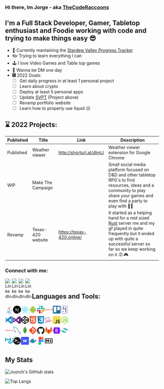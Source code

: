 
### Hi there, Im Jorge - aka [TheCodeRaccoons](https://www.thecoderaccoons.com/)

## I'm a Full Stack Developer, Gamer, Tabletop enthusiast and Foodie working with code and trying to make things easy 😎
- 🎲 Currently mantaining the [Stardew Valley Progress Tracker](https://thecoderaccoons.github.io/svprogresstracker/)
- 👓 Trying to learn everything I can
- 🕹  I love Video Games and Table top games
- 🐉 Wanna be DM one day
- 🎆 2022 Goals:
	- [ ] Get daily progress in at least 1 personal project
	- [ ] Learn about crypto
	- [ ] Deploy at least 5 personal apps
	- [ ] Update [SVPT](https://thecoderaccoons.github.io/svprogresstracker/) (Project above)
	- [ ] Revamp portfolio website
	- [ ] Learn how to properly use liquid 😥
	
## ⌛ 2022 Projects:

| Published | Title | Link | Description | 
|--|--|--|--|
| Published | Weather viewer | http://shorturl.at/dlmIJ | Weather viewer extension for Google Chrome |
| WIP | Make The Campaign |  | Small social media platform focused on D&D and other tabletop RPG's to find resources, ideas and a community to play share your games and even find a party to play with 🎲🐉 |
| Revamp | Texas-420 website | https://texas-420.online/ | It started as a helping hand for a  mid sized [Rust](https://rust.facepunch.com/) server me and my gf played in quite frequently but it ended up with quite a successful server so far so we keep working on it :D 🎮 |

### Connect with me: 
[<img align="left" alt="LinkedIn" width="22px" src="https://icon-library.com/images/website-icon-png-transparent/website-icon-png-transparent-9.jpg" />](https://www.thecoderaccoons.com/Contact)
[<img align="left" alt="LinkedIn" width="22px" src="https://www.thecoderaccoons.com/static/media/linkedin.625f1e7b.svg" />](https://www.linkedin.com/in/jacortezu)
[<img align="left" alt="LinkedIn" width="22px" src="https://www.thecoderaccoons.com/static/media/github.aeb378ab.svg" />](https://github.com/JorchCortez)
[<img align="left" alt="LinkedIn" width="22px" src="https://www.thecoderaccoons.com/static/media/fcc.20da15e1.svg" />](https://www.freecodecamp.org/coderaccoons) 

<br> 

## Languages and Tools:
<img align="left" alt="Java" width="26px" src="https://github.com/devicons/devicon/blob/master/icons/java/java-original.svg" />
<img align="left" alt="NextJs" width="26px" src="https://github.com/devicons/devicon/blob/master/icons/nextjs/nextjs-original.svg" />
<img align="left" alt="React" width="26px" src="https://github.com/devicons/devicon/blob/master/icons/react/react-original.svg" />
<img align="left" alt="Android" width="26px" src="https://github.com/devicons/devicon/blob/master/icons/android/android-original.svg" />
<img align="left" alt="Slack" width="26px" src="https://github.com/devicons/devicon/blob/master/icons/slack/slack-original.svg" />
<img align="left" alt="Oracle" width="26px" src="https://github.com/devicons/devicon/blob/master/icons/oracle/oracle-original.svg" />
<img align="left" alt="Trello" width="26px" src="https://github.com/devicons/devicon/blob/master/icons/trello/trello-plain.svg" />
<img align="left" alt="Heroku" width="26px" src="https://github.com/devicons/devicon/blob/master/icons/heroku/heroku-original.svg" /> 
<br/>
<br/>
<img align="left" alt="VS Code" width="26px" src="https://github.com/devicons/devicon/blob/master/icons/vscode/vscode-original.svg" /> 
<img align="left" alt="VS" width="26px" src="https://github.com/devicons/devicon/blob/master/icons/visualstudio/visualstudio-plain.svg" /> 
<img align="left" alt="Codepen" width="26px" src="https://github.com/devicons/devicon/blob/master/icons/codepen/codepen-plain.svg" />
<img align="left" alt="HTML5" width="26px" src="https://github.com/devicons/devicon/blob/master/icons/html5/html5-original.svg" />
<img align="left" alt="CSS3" width="26px" src="https://github.com/devicons/devicon/blob/master/icons/css3/css3-original.svg" />
<img align="left" alt="Sass" width="26px" src="https://github.com/devicons/devicon/blob/master/icons/sass/sass-original.svg" />
<img align="left" alt="JavaScript" width="26px" src="https://github.com/devicons/devicon/blob/master/icons/javascript/javascript-original.svg" />
<img align="left" alt="Node.js" width="26px" src="https://github.com/devicons/devicon/blob/master/icons/nodejs/nodejs-plain.svg" />
<br/>
<br/>
<img align="left" alt="ORACLE" width="26px" src="https://github.com/devicons/devicon/blob/master/icons/oracle/oracle-original.svg" />
<img align="left" alt="MySQL" width="26px" src="https://github.com/devicons/devicon/blob/master/icons/mysql/mysql-original.svg" />
<img align="left" alt="MongoDB" width="26px" src="https://github.com/devicons/devicon/blob/master/icons/mongodb/mongodb-original.svg" />
<img align="left" alt="Git" width="26px" src="https://github.com/devicons/devicon/blob/master/icons/git/git-original.svg" />
<img align="left" alt="GitHub" width="26px" src="https://github.com/devicons/devicon/blob/master/icons/github/github-original.svg" />
<img align="left" alt="GitLab" width="26px" src="https://github.com/devicons/devicon/blob/master/icons/gitlab/gitlab-original.svg" />
<img align="left" alt="Bootstrap" width="26px" src="https://github.com/devicons/devicon/blob/master/icons/bootstrap/bootstrap-original.svg" /> 
<img align="left" alt="Tailwind" width="26px" src="https://github.com/devicons/devicon/blob/master/icons/tailwindcss/tailwindcss-plain.svg" /> 
<br/>
<br/>
<img align="left" alt="Material" width="26px" src="https://github.com/devicons/devicon/blob/master/icons/materialui/materialui-plain.svg" /> 
<img align="left" alt="Terminal" width="26px" src="https://raw.githubusercontent.com/github/explore/80688e429a7d4ef2fca1e82350fe8e3517d3494d/topics/terminal/terminal.png" />
<img align="left" alt="Webflow" width="26px" src="https://raw.githubusercontent.com/devicons/devicon/1119b9f84c0290e0f0b38982099a2bd027a48bf1/icons/webflow/webflow-original.svg" />
<img align="left" alt="Docker" width="26px" src="https://github.com/devicons/devicon/blob/master/icons/docker/docker-original.svg" />
<img align="left" alt="Figma" width="26px" src="https://github.com/devicons/devicon/blob/master/icons/figma/figma-original.svg" />
<img align="left" alt="Markdown" width="26px" src="https://github.com/devicons/devicon/blob/master/icons/markdown/markdown-original.svg" />

<br>
<br>

## My Stats

![Joorch's GitHub stats](https://github-readme-stats.vercel.app/api?username=JorchCortez&count_private=true&show_icons=true&theme=radical)

![Top Langs](https://github-readme-stats.vercel.app/api/top-langs/?username=JorchCortez&layout=compact&langs_count=10&theme=radical&count_private=true&exclude_repo=Shroomdots&hide=ShaderLab,HLSL)
